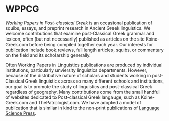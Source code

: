 # WPPCG
<i>Working Papers in Post-classical Greek</i> is an occasional publication of squibs, essays, and preprint research in Ancient Greek linguistics. We welcome contributions that examine post-Classical Greek grammar and lexicon, often (but not necessarily) published as articles on the site Koine-Greek.com before being compiled together each year. Our interests for publication include book reviews, full length articles, squibs, or commentary on the field and its scholarship generally.

Often Working Papers in Linguistics publications are produced by individual institutions, particularly unviersity linguistics departments. However, because of the distributive nature of scholars and students working in post-Classical Greek linguistics across so many different schools and institutions, our goal is to promote the study of linguistics and post-classical Greek regardless of geography. Many contributions come from the small handful of websites dedicated to Post-classical Greek langauge, such as Koine-Greek.com and ThePatrologist.com. We have adopted a model of publication that is similar in kind to the non-print publications of <a href="https://langsci-press.org/">Language Science Press</a>.
